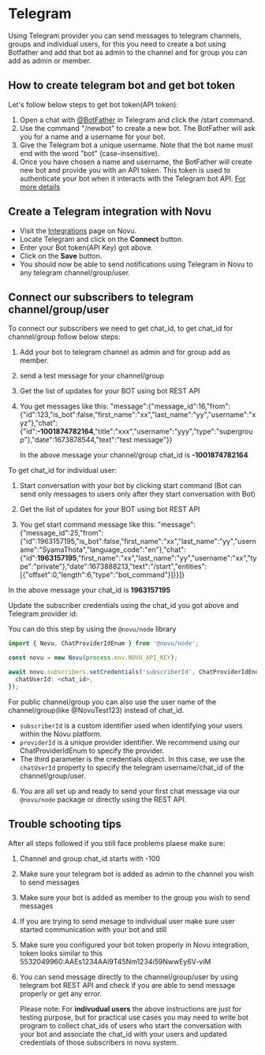# Telegram

Using Telegram provider you can send messages to telegram channels, groups and individual users, for this you need to create a bot using Botfather and add that bot as admin to the channel and for group you can add as admin or member.

## How to create telegram bot and get bot token

Let's follow below steps to get bot token(API token):

1. Open a chat with [@BotFather](https://telegram.me/BotFather) in Telegram and click the /start command.
2. Use the command "/newbot" to create a new bot. The BotFather will ask you for a name and a username for your bot.
3. Give the Telegram bot a unique username. Note that the bot name must end with the word "bot" (case-insensitive).
4. Once you have chosen a name and username, the BotFather will create new bot and provide you with an API token. This token is used to authenticate your bot when it interacts with the Telegram bot API.
   [For more details](https://core.telegram.org/bots/features#creating-a-new-bot)

## Create a Telegram integration with Novu

- Visit the [Integrations](https://web.novu.co/integrations) page on Novu.
- Locate Telegram and click on the **Connect** button.
- Enter your Bot token(API Key) got above.
- Click on the **Save** button.
- You should now be able to send notifications using Telegram in Novu to any telegram channel/group/user.

## Connect our subscribers to telegram channel/group/user

To connect our subscribers we need to get chat_id, to get chat_id for channel/group follow below steps:

1. Add your bot to telegram channel as admin and for group add as member.
2. send a test message for your channel/group
3. Get the list of updates for your BOT using bot REST API
4. You get messages like this: "message":{"message_id":16,"from":{"id":123,"is_bot":false,"first_name":"xx","last_name":"yy","username":"xyz"},"chat":{"id":**-1001874782164**,"title":"xxx","username":"yyy","type":"supergroup"},"date":1673878544,"text":"test message"}}

   In the above message your channel/group chat_id is **-1001874782164**

To get chat_id for individual user:

1. Start conversation with your bot by clicking start command (Bot can send only messages to users only after they start conversation with Bot)
2. Get the list of updates for your BOT using bot REST API

3. You get start command message like this: "message":{"message_id":25,"from":{"id":1963157195,"is_bot":false,"first_name":"xx","last_name":"yy","username":"SyamaThota","language_code":"en"},"chat":{"id":**1963157195**,"first_name":"xx","last_name":"yy","username":"xx","type":"private"},"date":1673888213,"text":"/start","entities":[{"offset":0,"length":6,"type":"bot_command"}]}}]}

In the above message your chat_id is **1963157195**

Update the subscriber credentials using the chat_id you got above and Telegram provider id:

You can do this step by using the `@novu/node` library

```typescript
import { Novu, ChatProviderIdEnum } from '@novu/node';

const novu = new Novu(process.env.NOVU_API_KEY);

await novu.subscribers.setCredentials('subscriberId', ChatProviderIdEnum.Telegram, {
  chatUserId: <chat_id>,
});
```

For public channel/group you can also use the user name of the channel/group(like @NovuTest123) instead of chat_id.

- `subscriberId` is a custom identifier used when identifying your users within the Novu platform.
- `providerId` is a unique provider identifier. We recommend using our ChatProviderIdEnum to specify the provider.
- The third parameter is the credentials object. In this case, we use the `chatUserId` property to specify the telegram username/chat_id of the channel/group/user.

<!-- markdownlint-disable MD029 -->

6. You are all set up and ready to send your first chat message via our `@novu/node` package or directly using the REST API.
<!-- markdownlint-enable MD029 -->

## Trouble schooting tips

After all steps followed if you still face problems plaese make sure:

1. Channel and group chat_id starts with -100
2. Make sure your telegram bot is added as admin to the channel you wish to send messages
3. Make sure your bot is added as member to the group you wish to send messages
4. If you are trying to send mesage to individual user make sure user started communication with your bot and still
5. Make sure you configured your bot token properly in Novu integration, token looks similar to this 5532049960:AAEs1234AAl9T45Nm1234i59NwwEy6V-viM
6. You can send message directly to the channel/group/user by using telegram bot REST API and check if you are able to send message properly or get any error.

   Please note: For **indivudual users** the above instructions are just for testing purpose, but for practical use cases you may need to write bot program to collect chat_ids of users who start the conversation with your bot and associate the chat_id with your users and updated credentials of those subscribers in novu system.

